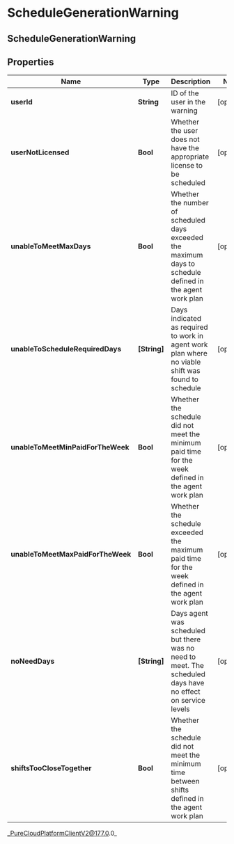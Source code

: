 # ScheduleGenerationWarning

## ScheduleGenerationWarning

## Properties

|Name | Type | Description | Notes|
|------------ | ------------- | ------------- | -------------|
| **userId** | **String** | ID of the user in the warning | [optional] |
| **userNotLicensed** | **Bool** | Whether the user does not have the appropriate license to be scheduled | [optional] |
| **unableToMeetMaxDays** | **Bool** | Whether the number of scheduled days exceeded the maximum days to schedule defined in the agent work plan | [optional] |
| **unableToScheduleRequiredDays** | **[String]** | Days indicated as required to work in agent work plan where no viable shift was found to schedule | [optional] |
| **unableToMeetMinPaidForTheWeek** | **Bool** | Whether the schedule did not meet the minimum paid time for the week defined in the agent work plan | [optional] |
| **unableToMeetMaxPaidForTheWeek** | **Bool** | Whether the schedule exceeded the maximum paid time for the week defined in the agent work plan | [optional] |
| **noNeedDays** | **[String]** | Days agent was scheduled but there was no need to meet. The scheduled days have no effect on service levels | [optional] |
| **shiftsTooCloseTogether** | **Bool** | Whether the schedule did not meet the minimum time between shifts defined in the agent work plan | [optional] |



_PureCloudPlatformClientV2@177.0.0_
